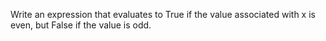 Write an expression that evaluates to True if the value associated with x is even, but False if the value is odd.
